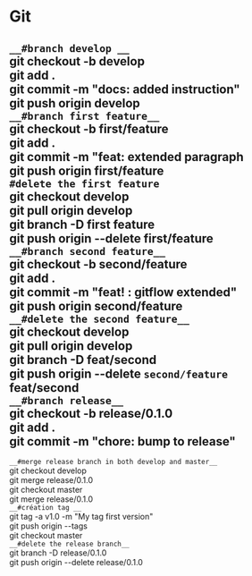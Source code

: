 # Git 
``__#branch develop __``   
git checkout -b develop  
git add .  
git commit -m "docs: added instruction"  
git push origin develop  
``__#branch first feature__``    
git checkout -b first/feature  
git add .  
git commit -m "feat: extended paragraph  
git push origin first/feature  
``#delete the first feature``   
git checkout develop  
git pull origin develop  
git branch -D first feature  
git push origin --delete first/feature  
``__#branch second feature__``    
git checkout -b second/feature  
git add .  
git commit -m "feat! : gitflow extended"  
git push origin second/feature  
``__#delete the second feature__``    
git checkout develop  
git pull origin develop  
git branch -D feat/second  
git push origin --delete ``second/feature`` feat/second  
``__#branch release__``    
git checkout -b release/0.1.0  
git add .  
git commit -m "chore: bump to release"  
--
``__#merge release branch in both develop and master__``        
git checkout develop  
git merge release/0.1.0    
git checkout master  
git merge release/0.1.0  
``__#création tag __``   
git tag -a v1.0 -m "My tag first version"  
git push origin --tags  
git checkout master  
``__#delete the release branch__``    
git branch -D release/0.1.0  
git push origin --delete release/0.1.0  
